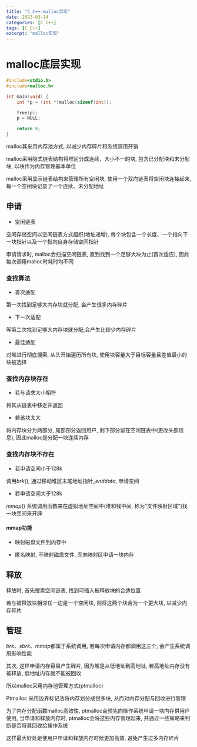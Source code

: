 ```yaml
---
title: "C_C++-malloc实现"
date: 2023-03-14
categories: [C_C++]
tags: [C_C++]
excerpt: "malloc实现"
---
```


# malloc底层实现

```c
#include<stdio.h>
#include<malloc.h>

int main(void) {
    int *p = (int *)malloc(sizeof(int));

    free(p);
    p = NULL;

    return 0;
}
```

malloc其采用内存池方式, 以减少内存碎片和系统调用开销

malloc采用隐式链表结构将堆区分成连续、大小不一的块, 包含已分配块和未分配块, 以块作为内存管理基本单位

malloc采用显示链表结构来管理所有空闲块, 使用一个双向链表将空闲块连接起来, 每一个空闲块记录了一个连续、未分配地址

## 申请

- 空闲链表

空闲存储空间以空闲链表方式组织(地址递增), 每个块包含一个长度、一个指向下一块指针以及一个指向自身存储空间指针

申请请求时, malloc会扫描空闲链表, 直到找到一个足够大块为止(首次适应), 因此每次调用malloc时耗时均不同

### 查找算法

- 首次适配

第一次找到足够大内存块就分配, 会产生很多内存碎片

- 下一次适配

等第二次找到足够大内存块就分配,会产生比较少内存碎片

- 最佳适配

对堆进行彻底搜索, 从头开始遍历所有块, 使用块容量大于目标容量且差值最小的块被选择

### 查找内存块存在

- 若与请求大小相符

将其从链表中移走并返回

- 若该块太大

将内存块分为两部分, 尾部部分返回用户, 剩下部分留在空闲链表中(更改头部信息), 因此malloc是分配一块连续内存

### 查找内存块不存在

- 若申请空间小于128k

调用$brk()$, 通过移动堆区末尾地址指针$\_enddata$, 申请空间

- 若申请空间大于128k

$mmap()$ 系统调用函数来在虚拟地址空间中(堆和栈中间, 称为"文件映射区域")找一块空间来开辟

#### mmap功能

- 映射磁盘文件到内存中

- 匿名映射, 不映射磁盘文件, 而向映射区申请一块内存

## 释放

释放时, 首先搜索空闲链表, 找到可插入被释放块的合适位置

若与被释放块相邻任一边是一个空闲块, 则将这两个块合为一个更大块, 以减少内存碎片

## 管理

$brk$、$sbrk$、$mmap$都属于系统调用, 若每次申请内存都调用这三个, 会产生系统调用影响性能

其次, 这样申请内存容易产生碎片, 因为堆是从低地址到高地址, 若高地址内存没有被释放, 低地址内存就不能被回收

所以malloc采用内存池管理方式(ptmalloc)

Ptmalloc 采用边界标记法将内存划分成很多块, 从而对内存分配与回收进行管理

为了内存分配函数malloc高效性, ptmalloc会预先向操作系统申请一块内存供用户使用, 当申请和释放内存时, ptmalloc会将这些内存管理起来, 并通过一些策略来判断是否将其回收给操作系统 

这样最大好处是使用户申请和释放内存时候更加高效, 避免产生过多内存碎片
